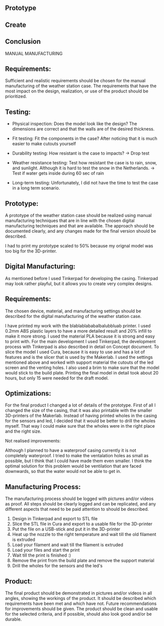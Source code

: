 
## Prototype

## Create

## Conclusion

MANUAL MANUFACTURING

## Requirements:
Sufficient and realistic requirements should be chosen for the manual manufacturing of the weather station case. The requirements that have the most impact on the design, realization, or use of the product should be prioritized.

## Testing:

- Physical inspection: Does the model look like the design? The dimensions are correct and that the walls are of the desired thickness.

- Fit testing: Fit the components in the case? After noticing that it is much easier to make cutouts yourself

- Durability testing: How resistant is the case to impacts? -> Drop test 

- Weather resistance testing: Test how resistant the case is to rain, snow, and sunlight. Although it is hard to test the snow in the Netherlands. -> Test if water gets inside during 60 sec of rain



- Long-term testing: Unfortunately, I did not have the time to test the case in a long term scenario.

## Prototype:
A prototype of the weather station case should be realized using manual manufacturing techniques that are in line with the chosen digital manufacturing techniques and that are available. The approach should be documented clearly, and any changes made for the final version should be described.

I had to print my prototype scaled to 50% because my orignal model was too big for the 3D-printer.

## Digital Manufacturing:
As mentioned before I used Tinkerpad for developing the casing. Tinkerpad may look rather playful, but it allows you to create very complex designs. 

## Requirements:
The chosen device, material, and manufacturing settings should be described for the digital manufacturing of the weather station case.

I have printed my work with the blablablababalbalubbluab printer. I used  0.2mm ABS plastic layers to have a more detailed result and 20% infill to make it more strong. I used the material PLA because it is strong and easy to print with. For the main development I used Tinkerpad, the development process with Tinkerpad is also described in detail on Concept document. 
To slice the model I used Cura, because it is easy to use and has a lot of features and is the slicer that is used by the Makerlab. I used the settings mentioned above and worked with support material the cutouts of the led screen and the venting holes. I also used a brim to make sure that the model would stick to the build plate. Printing the final model in detail took about 20 hours,
but only 15 were needed for the draft model.

## Optimizations:
For the final product I changed a lot of details of the prototype. First of all I changed the size of the casing, that it was also printable with the smaller 3D-printers of the Makerlab.
Instead of having printed wholes in the casing for the sensors and led, I decided that it would be better to drill the wholes myself. That way I could make sure that the wholes were in the right place and the right size. 

Not realised improvements:

Although I planned to have a waterproof casing currently it is not completely waterproof. I tried to make the ventalation holes as small as possible, but I think that I could have made them even smaller. I think the optimal solution for this problem would be ventilation that are faced downwards, so that the water would not be able to get in.

## Manufacturing Process:
The manufacturing process should be logged with pictures and/or videos as proof. All steps should be clearly logged and can be replicated, and any different aspects that need to be paid attention to should be described.

1. Design in Tinkerpad and export to STL file
2. Slice the STL file in Cura and export to a usable file for the 3D-printer
3. Put the file on a USB-stick and put it in the 3D-printer
4. Heat up the nozzle to the right temperature and wait till the old filament is extruded
4. Load your filament and wait till the filament is extruded
5. Load your files and start the print
6. Wait till the print is finished :) 
7. Remove the print from the build plate and remove the support material
8. Drill the wholes for the sensors and the led's


## Product:

The final product should be demonstrated in pictures and/or videos in all angles, showing the workings of the product. It should be described which requirements have been met and which have not. Future recommendations for improvements should be given. The product should be clean and usable for the selected criteria, and if possible, should also look good and/or be durable.